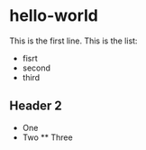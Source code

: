 # hello-world
This is the first line.
This is the list:
- fisrt
- second
- third

## Header 2

* One
* Two
** Three